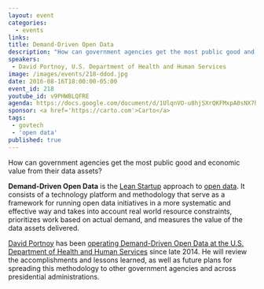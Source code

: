 ```yaml
---
layout: event
categories: 
  - events
links:
title: Demand-Driven Open Data
description: "How can government agencies get the most public good and economic value from their data assets? David Portnoy will talk about Demand-Driven Open Data at the U.S. Department of Health and Human Services and what he was able to accomplish with it."
speakers:
 - David Portnoy, U.S. Department of Health and Human Services
image: /images/events/218-ddod.jpg
date: 2016-08-16T18:00:00-05:00
event_id: 218
youtube_id: v9PHWBLQFRE
agenda: https://docs.google.com/document/d/1UlqnVO-u8hjSXrQKFMxpA0sNX7h1_QxzHXj69CIK5Yo/edit#
sponsor: <a href='https://carto.com'>Carto</a>
tags: 
 - govtech
 - 'open data'
published: true
---
```


How can government agencies get the most public good and economic value from their data assets?  

**Demand-Driven Open Data** is the [Lean Startup](https://en.wikipedia.org/wiki/Lean_startup) approach to [open data](https://en.wikipedia.org/wiki/Open_data).  It consists of a technology platform and methodology that serve as a framework for running open data initiatives in a more systematic and effective way and takes into account real world resource constraints, prioritizes work based on actual demand, and measures the value of the data assets delivered.

[David Portnoy](https://www.linkedin.com/in/davidportnoy) has been [operating Demand-Driven Open Data at the U.S. Department of Health and Human Services](http://ddod.healthdata.gov/wiki/Main_Page) since late 2014. He will review the accomplishments and lessons learned, as well as future plans for spreading this methodology to other government agencies and across presidential administrations.

